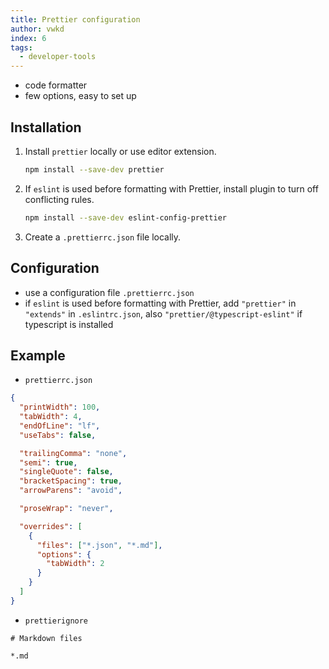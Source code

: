 ```yaml
---
title: Prettier configuration
author: vwkd
index: 6
tags:
  - developer-tools
---
```


- code formatter
- few options, easy to set up



## Installation

1. Install `prettier` locally or use editor extension.

    ```bash
    npm install --save-dev prettier
    ```

1. If `eslint` is used before formatting with Prettier, install plugin to turn off conflicting rules.

    ```bash
    npm install --save-dev eslint-config-prettier
    ```

1. Create a `.prettierrc.json` file locally.



## Configuration

- use a configuration file `.prettierrc.json`
- if `eslint` is used before formatting with Prettier, add `"prettier"` in `"extends"` in `.eslintrc.json`, also `"prettier/@typescript-eslint"` if typescript is installed

<!-- ToDo: Markdown 3 spaces between second level header -->



## Example

- `prettierrc.json`

```json
{
  "printWidth": 100,
  "tabWidth": 4,
  "endOfLine": "lf",
  "useTabs": false,

  "trailingComma": "none",
  "semi": true,
  "singleQuote": false,
  "bracketSpacing": true,
  "arrowParens": "avoid",

  "proseWrap": "never",

  "overrides": [
    {
      "files": ["*.json", "*.md"],
      "options": {
        "tabWidth": 2
      }
    }
  ]
}
```

- `prettierignore`

```text
# Markdown files

*.md
```
